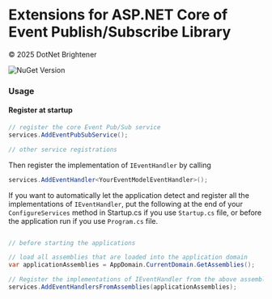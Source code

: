 ﻿# Extensions for ASP.NET Core of Event Publish/Subscribe Library

&copy; 2025 DotNet Brightener

![NuGet Version](https://img.shields.io/nuget/v/DotNetBrightener.Plugins.EventPubSub.DependencyInjection)

### Usage


#### Register at startup

```csharp
// register the core Event Pub/Sub service
services.AddEventPubSubService();

// other service registrations

```

Then register the implementation of `IEventHandler` by calling

```csharp
services.AddEventHandler<YourEventModelEventHandler>();
```

If you want to automatically let the application detect and register all the implementations of `IEventHandler`, put the following at the end of your `ConfigureServices` method in Startup.cs if you use `Startup.cs` file, or before the application run if you use `Program.cs` file.


```csharp

// before starting the applications

// load all assemblies that are loaded into the application domain
var applicationAssemblies = AppDomain.CurrentDomain.GetAssemblies();

// Register the implementations of IEventHandler from the above assemblies
services.AddEventHandlersFromAssemblies(applicationAssemblies);

```